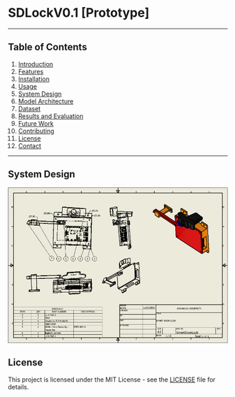 # SDLockV0.1 [Prototype]
---
## Table of Contents
1. [Introduction](#introduction)
2. [Features](#features)
3. [Installation](#installation)
4. [Usage](#usage)
5. [System Design](#system-design)
6. [Model Architecture](#model-architecture)
7. [Dataset](#dataset)
8. [Results and Evaluation](#results-and-evaluation)
9. [Future Work](#future-work)
10. [Contributing](#contributing)
11. [License](#license)
12. [Contact](#contact)
---
## System Design
<p align="center">
    <img width="1000" src="https://github.com/AlvinOctaH/FRdoorlock-MNV2.3/blob/main/assets/SmartDoorLock.png" alt="result_training_test">
</p>

## License
This project is licensed under the MIT License - see the [LICENSE](LICENSE) file for details.
